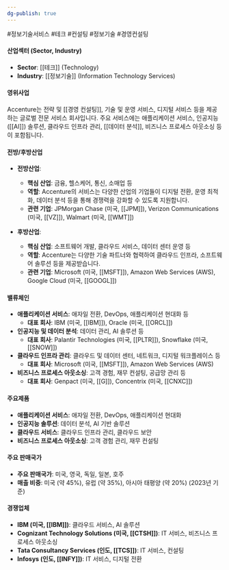 ```yaml
---
dg-publish: true
---
```

#정보기술서비스 #테크 #컨설팅 #정보기술 #경영컨설팅


#### 산업섹터 (Sector, Industry)

- **Sector**: [[테크]] (Technology)
- **Industry**: [[정보기술]] (Information Technology Services)

#### 영위사업

Accenture는 전략 및 [[경영 컨설팅]], 기술 및 운영 서비스, 디지털 서비스 등을 제공하는 글로벌 전문 서비스 회사입니다. 주요 서비스에는 애플리케이션 서비스, 인공지능([[AI]]) 솔루션, 클라우드 인프라 관리, [[데이터 분석]], 비즈니스 프로세스 아웃소싱 등이 포함됩니다.

#### 전방/후방산업

- **전방산업**:
    - **핵심 산업**: 금융, 헬스케어, 통신, 소매업 등
    - **역할**: Accenture의 서비스는 다양한 산업의 기업들이 디지털 전환, 운영 최적화, 데이터 분석 등을 통해 경쟁력을 강화할 수 있도록 지원합니다.
    - **관련 기업**: JPMorgan Chase (미국, [[JPM]]), Verizon Communications (미국, [[VZ]]), Walmart (미국, [[WMT]])
      
- **후방산업**:
    - **핵심 산업**: 소프트웨어 개발, 클라우드 서비스, 데이터 센터 운영 등
    - **역할**: Accenture는 다양한 기술 파트너와 협력하여 클라우드 인프라, 소프트웨어 솔루션 등을 제공받습니다.
    - **관련 기업**: Microsoft (미국, [[MSFT]]), Amazon Web Services (AWS), Google Cloud (미국, [[GOOGL]])

#### 밸류체인

- **애플리케이션 서비스**: 애자일 전환, DevOps, 애플리케이션 현대화 등
    - **대표 회사**: IBM (미국, [[IBM]]), Oracle (미국, [[ORCL]])
- **인공지능 및 데이터 분석**: 데이터 관리, AI 솔루션 등
    - **대표 회사**: Palantir Technologies (미국, [[PLTR]]), Snowflake (미국, [[SNOW]])
- **클라우드 인프라 관리**: 클라우드 및 데이터 센터, 네트워크, 디지털 워크플레이스 등
    - **대표 회사**: Microsoft (미국, [[MSFT]]), Amazon Web Services (AWS)
- **비즈니스 프로세스 아웃소싱**: 고객 경험, 재무 컨설팅, 공급망 관리 등
    - **대표 회사**: Genpact (미국, [[G]]), Concentrix (미국, [[CNXC]])

#### 주요제품

- **애플리케이션 서비스**: 애자일 전환, DevOps, 애플리케이션 현대화
- **인공지능 솔루션**: 데이터 분석, AI 기반 솔루션
- **클라우드 서비스**: 클라우드 인프라 관리, 클라우드 보안
- **비즈니스 프로세스 아웃소싱**: 고객 경험 관리, 재무 컨설팅

#### 주요 판매국가

- **주요 판매국가**: 미국, 영국, 독일, 일본, 호주
- **매출 비중**: 미국 (약 45%), 유럽 (약 35%), 아시아 태평양 (약 20%) (2023년 기준)

#### 경쟁업체

- **IBM (미국, [[IBM]])**: 클라우드 서비스, AI 솔루션
- **Cognizant Technology Solutions (미국, [[CTSH]])**: IT 서비스, 비즈니스 프로세스 아웃소싱
- **Tata Consultancy Services (인도, [[TCS]])**: IT 서비스, 컨설팅
- **Infosys (인도, [[INFY]])**: IT 서비스, 디지털 전환